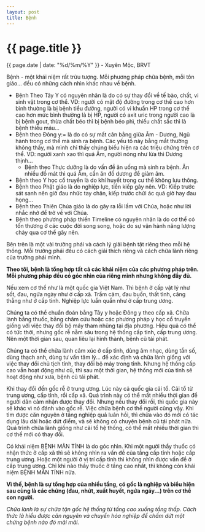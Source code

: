 ```yaml
---
layout: post
title: Bệnh
---
```


{{ page.title }}
================
<p class="meta">{{ page.date | date: "%d/%m/%Y" }} - Xuyên Mộc, BRVT</p>

Bệnh - một khái niệm rất trừu tượng. Mỗi phương pháp chữa bệnh, mỗi tôn giáo... đều có những cách nhìn khác nhau về bệnh.

- Bệnh Theo Tây Y có nguyên nhân là do có sự thay đổi về tế bào, chất, vi sinh vật trong cơ thể. VD: người có mật độ đường trong cơ thể cao hơn bình thường là bị bệnh tiểu đường, người có vi khuẩn HP trong cơ thể cao hơn mức bình thường là bị HP, người có axit uric trong người cao là bị bệnh gout, thừa chất béo thì bị bệnh béo phì, thiếu chất sắc thì là bệnh thiếu máu...
- Bệnh theo Đông y:= là do có sự mất cân bằng giữa Âm - Dương, Ngũ hành trong cơ thể mà sinh ra bệnh. Các yếu tố này bằng mắt thường không thấy, mà mình chỉ thấy chúng biểu hiện ra các triệu chứng trên cơ thể. VD: người xanh xao thì quá Âm, người nóng như lửa thì Dương thịnh...
  - Bệnh theo Thực dưỡng là do vấn đề ăn uống mà sinh ra bệnh. Ăn nhiều đồ mát thì quá Âm, cần ăn đồ dương để giảm âm.
- Bệnh theo Y học cổ truyền là do khí huyết trong cư thể không lưu thông. 
- Bệnh theo Phật giáo là do nghiệp lực, tiền kiếp gây nên. VD: Kiếp trước sát sanh nên giờ đau nhức tay chân, kiếp trước chửi ác quá giờ hay đau họng...
- Bệnh theo Thiên Chúa giáo là do gây ra lỗi lầm với Chúa, hoặc như lời nhắc nhở để trở về với Chúa. 
- Bệnh theo phương pháp thiền Timeline có nguyên nhân là do cơ thể có tổn thương ở các cuộc đời song song, hoặc do sự vận hành năng lượng chảy qua cơ thể gây nên. 

Bên trên là một vài trường phái và cách lý giải bệnh tật riêng theo mỗi hệ thống. Mỗi trường phái đều có cách giải thích riêng và cách chữa lành riêng của trường phái mình. 

**Theo tôi, bệnh là tổng hợp tất cả các khái niệm của các phương pháp trên. Mỗi phương pháp đều có góc nhìn của riêng mình nhưng không đầy đủ.**

Nếu xem cơ thể như là một quốc gia Việt Nam. Thì bệnh ở cấp vật lý như sốt, đau, ngứa ngày như ở cấp xã. Trầm cảm, đau buồn, thất tình, căng thẳng như ở cấp tỉnh. Nghiệp lực luẩn quẩn như ở cấp trung ương. 

Chúng ta có thể chuẩn đoán bằng Tây y hoặc Đông y theo cấp xã. Chữa lành bằng thuốc, bằng châm cứu hoặc các phương pháp y học cổ truyền giống với việc thay đổi bộ máy tham nhũng tại địa phương. Hiệu quả có thể có tức thời, nhưng gốc rễ nằm sâu trong hệ thống cấp tỉnh, cấp trung ương. Nên một thời gian sau, quan liêu lại hình thành, bệnh cũ tái phát.

Chúng ta có thể chữa lành cảm xúc ở cấp tỉnh, dùng âm nhạc, dùng tần số, dùng thạch anh, dùng tư vấn tâm lý... để xác định và chữa lành giống với việc thay đổi chủ tịch tỉnh, thay đổi bộ máy trong tỉnh. Nhưng hệ thống cấp cao vẫn hoạt động như cũ, thì sau một thời gian, hệ thống mới của tỉnh sẽ hoạt động như xưa, bệnh cũ tái phát.

Khi thay đổi đến gốc rễ ở trung ương. Lúc này cả quốc gia cải tổ. Cải tổ từ trung ương, cấp tỉnh, rồi cấp xã. Quá trình này có thể mất nhiều thời gian để người dân cảm nhận được thay đổi. Nhưng nếu thay đổi rồi, thì quốc gia này sẽ khác vì nó đánh vào gốc rễ. Việc chữa bệnh cơ thể người cũng vậy. Khi tìm được căn nguyên ở tầng nghiệp quả luân hồi, thì chữa vào đó mới có tác dụng lâu dài hoặc dứt điểm, và sẽ không có chuyện bệnh cũ tái phát nữa. Quá trình chữa lành giống như cải tổ hệ thống, có thể mất nhiều thời gian thì cơ thể mới có thay đổi.

Có khái niệm BỆNH MÃN TÍNH là do góc nhìn. Khi một người thầy thuốc có nhận thức ở cấp xã thì sẽ không nhìn ra vấn đề của tầng cấp tỉnh hoặc cấp trung ương. Hoặc một người ở vị trí cấp tỉnh thì không nhìn được vấn đề ở cấp trung ương. Chỉ khi nào thầy thuốc ở tầng cao nhất, thì không còn khái niệm BỆNH MÃN TÍNH nữa. 

**Vì thế, bệnh là sự tổng hợp của nhiều tầng, có gốc là nghiệp và biểu hiện sau cùng là các chứng (đau, nhứt, xuất huyết, ngứa ngáy...) trên cơ thể con người.**

*Chữa lành là sự chữa tận gốc hệ thống từ tầng cao xuống tầng thấp. Cách thức là hiểu được căn nguyên và chuyển hóa nghiệp để chấm dứt một chứng bệnh nào đó mãi mãi.*

